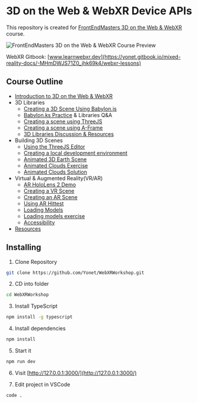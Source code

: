 # 3D on the Web & WebXR Device APIs

This repository is created for [FrontEndMasters 3D on the Web & WebXR](https://frontendmasters.com/courses/3d-webxr/) course.

 ![[FrontEndMasters 3D on the Web & WebXR Course Preview](/src/client/images/WebXRPreview.png)](https://frontendmasters.com/courses/3d-webxr/)

 WebXR Gitbook: [www.learnwebxr.dev](https://yonet.gitbook.io/mixed-reality-docs/-MHmDWJS71Z0_jhk69k4/webxr-lessons)

## Course Outline

- [Introduction to 3D on the Web & WebXR](https://slides.com/aysegulyonet/webxr/)
- 3D Libraries
  - [Creating a 3D Scene Using Babylon.js](https://yonet.gitbook.io/mixed-reality-docs/-MHmDWJS71Z0_jhk69k4/webxr-lessons/3d-on-the-web/project/how-to-create-a-basic-3d-scene)
  - [Babylon.ks Practice](https://yonet.gitbook.io/mixed-reality-docs/-MHmDWJS71Z0_jhk69k4/webxr-lessons/3d-on-the-web/project/babylonjs-scene#exercise) & Libraries Q&A
  - [Creating a scene using ThreeJS](https://yonet.gitbook.io/mixed-reality-docs/-MHmDWJS71Z0_jhk69k4/webxr-lessons/3d-on-the-web/project/threejs-scene)
  - [Creating a scene using A-Frame](https://yonet.gitbook.io/mixed-reality-docs/-MHmDWJS71Z0_jhk69k4/webxr-lessons/3d-on-the-web/project/aframe-scene)
  - [3D Libraries Discussion & Resources](https://yonet.gitbook.io/mixed-reality-docs/-MHmDWJS71Z0_jhk69k4/webxr-lessons/3d-on-the-web/resources)
- Building 3D Scenes
  - [Using the ThreeJS Editor](https://threejs.org/editor/)
  - [Creating a local development environment]()
  - [Animated 3D Earth Scene](https://yonet.gitbook.io/mixed-reality-docs/-MHmDWJS71Z0_jhk69k4/webxr-lessons/3d-on-the-web/project/how-to-create-a-globe-visualization-with-threejs)
  - [Animated Clouds Exercise](https://yonet.gitbook.io/mixed-reality-docs/-MHmDWJS71Z0_jhk69k4/webxr-lessons/3d-on-the-web/project/how-to-create-a-globe-visualization-with-threejs#exercise)
  - [Animated Clouds Solution]()
- Virtual & Augmented Reality(VR/AR)
  - [AR HoloLens 2 Demo](https://docs.microsoft.com/windows/mixed-reality/discover/mixed-reality?WT.mc_id=aiml-0000-ayyonet)
  - [Creating a VR Scene](https://yonet.gitbook.io/mixed-reality-docs/-MHmDWJS71Z0_jhk69k4/webxr-lessons/introduction-to-webxr-device-apis/project/how-to-enable-vr)
  - [Creating an AR Scene](https://yonet.gitbook.io/mixed-reality-docs/-MHmDWJS71Z0_jhk69k4/webxr-lessons/introduction-to-webxr-device-apis/project/how-to-enable-ar-and-hit-test)
  - [Using AR Hittest](https://yonet.gitbook.io/mixed-reality-docs/-MHmDWJS71Z0_jhk69k4/webxr-lessons/introduction-to-webxr-device-apis/project/how-to-enable-ar-and-hit-test)
  - [Loading Models](https://yonet.gitbook.io/mixed-reality-docs/-MHmDWJS71Z0_jhk69k4/webxr-lessons/introduction-to-webxr-device-apis/project/how-to-enable-ar-and-hit-test)
  - [Loading models exercise](https://yonet.gitbook.io/mixed-reality-docs/-MHmDWJS71Z0_jhk69k4/webxr-lessons/introduction-to-webxr-device-apis/project/3d-model-loaders#exercise)
  - [Accessibility](https://xraccess.org/)
- [Resources](https://github.com/Yonet/MixedRealityResources)

## Installing

1. Clone Repository

```bash
git clone https://github.com/Yonet/WebXRWorkshop.git
```

2. CD into folder
```bash
cd WebXRWorkshop
```

3. Install TypeScript

```bash
npm install -g typescript
```

4. Install dependencies

```bash
npm install
```

5. Start it

```bash
npm run dev
```

6. Visit [http://127.0.0.1:3000/](http://127.0.0.1:3000/)


7. Edit project in VSCode
```bash
code .
```
